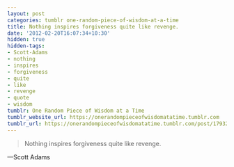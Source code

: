 ```yaml
---
layout: post
categories: tumblr one-random-piece-of-wisdom-at-a-time
title: Nothing inspires forgiveness quite like revenge.
date: '2012-02-20T16:07:34+10:30'
hidden: true
hidden-tags:
- Scott-Adams
- nothing
- inspires
- forgiveness
- quite
- like
- revenge
- quote
- wisdom
tumblr: One Random Piece of Wisdom at a Time
tumblr_website_url: https://onerandompieceofwisdomatatime.tumblr.com
tumblr_url: https://onerandompieceofwisdomatatime.tumblr.com/post/17932296640/nothing-inspires-forgiveness-quite-like-revenge
---
```

> Nothing inspires forgiveness quite like revenge.

—Scott Adams
